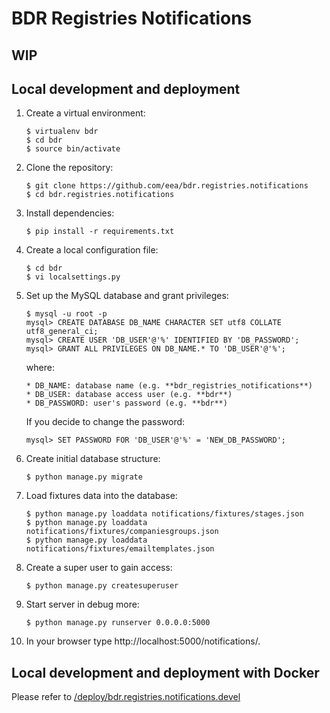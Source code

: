 
BDR Registries Notifications
============================


WIP
---


Local development and deployment
--------------------------------

1. Create a virtual environment:
    ```
    $ virtualenv bdr
    $ cd bdr
    $ source bin/activate
    ```

2. Clone the repository:
    ```
    $ git clone https://github.com/eea/bdr.registries.notifications
    $ cd bdr.registries.notifications
    ```

3. Install dependencies:
    ```
    $ pip install -r requirements.txt
    ```

4. Create a local configuration file:
    ```
    $ cd bdr
    $ vi localsettings.py
    ```

5. Set up the MySQL database and grant privileges:
    ```
    $ mysql -u root -p
    mysql> CREATE DATABASE DB_NAME CHARACTER SET utf8 COLLATE utf8_general_ci;
    mysql> CREATE USER 'DB_USER'@'%' IDENTIFIED BY 'DB_PASSWORD';
    mysql> GRANT ALL PRIVILEGES ON DB_NAME.* TO 'DB_USER'@'%';
    ```

    where:
    ```
    * DB_NAME: database name (e.g. **bdr_registries_notifications**)
    * DB_USER: database access user (e.g. **bdr**)
    * DB_PASSWORD: user's password (e.g. **bdr**)
    ```

    If you decide to change the password:
    ```
    mysql> SET PASSWORD FOR 'DB_USER'@'%' = 'NEW_DB_PASSWORD';
    ```

6. Create initial database structure:
    ```
    $ python manage.py migrate
    ```

7. Load fixtures data into the database:
    ```
    $ python manage.py loaddata notifications/fixtures/stages.json
    $ python manage.py loaddata notifications/fixtures/companiesgroups.json
    $ python manage.py loaddata notifications/fixtures/emailtemplates.json
    ```

8. Create a super user to gain access:
    ```
    $ python manage.py createsuperuser
    ```

9. Start server in debug more:
    ```
    $ python manage.py runserver 0.0.0.0:5000
    ```

10. In your browser type http://localhost:5000/notifications/.


Local development and deployment with Docker
--------------------------------------------

Please refer to [/deploy/bdr.registries.notifications.devel](https://github.com/eea/bdr.registries.notifications/tree/master/deploy/bdr.registries.notifications.devel)

